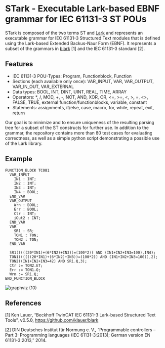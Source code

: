 STark - Executable Lark-based EBNF grammar for IEC 61131-3 ST POUs
=============================================================

STark is composed of the two terms ST and [Lark](https://github.com/lark-parser/lark) and represents an executable grammar for IEC 61131-3 Structured Text modules that is defined using the Lark-based Extended Backus-Naur Form (EBNF). It represents a subset of the grammars in [blark](https://github.com/klauer/blark) [1] and the IEC 61131-3 standard [2].

Features
----------------
* IEC 61131-3 POU-Types: Program, Functionblock, Function
* Sections (each available only once): VAR_INPUT, VAR, VAR_OUTPUT, VAR_IN_OUT, VAR_EXTERNAL
* Data types: BOOL, INT, DINT, UINT, REAL, TIME, ARRAY
* Operators: *, /, MOD, +, -, NOT, AND, XOR, OR, <=, >=, <, >, =, <>, FALSE, TRUE, external function/functionblocks, variable, constant
* Statements: assignments, if/else, case, macro, for, while, repeat, exit, return

Our goal is to minimize and to ensure uniqueness of the resulting parsing tree for a subset of the ST constructs for further use. In addition to the grammar, the repository contains more than 80 test cases for evaluating correctness, as well as a simple python script demonstrating a possible use of the Lark library.

Example
----------------
````
FUNCTION_BLOCK TC081
  VAR_INPUT
    IN1 : INT;
    IN2 : INT;
    IN3 : INT;
    IN4 : BOOL;
  END_VAR
  VAR_OUTPUT
    Wrn : BOOL;
    Err : BOOL;
    Ctr : INT;
    iOut2 : INT;
  END_VAR
  VAR
    SR1 : SR;
    TON1 : TON;
    TON2 : TON;
  END_VAR
  
  SR1(((((20*IN1)+(6*IN2)+IN3))=(100*2)) AND (IN1+IN2+IN3=100),IN4);
  TON1((((((20*IN1)+(6*IN2)+IN3))=(100*2)) AND (IN1+IN2+IN3=100)),2);
  TON2((IN1+IN2+IN3=42) AND SR1.Q,3);
  Ctr := TON2.ET;
  Err := TON1.Q;
  Wrn := SR1.Q;
END_FUNCTION_BLOCK
````
![graphviz (10)](https://user-images.githubusercontent.com/92115516/183749805-0b0b9eb3-458f-46ad-b814-78a0b2d5ef91.svg)

References
----------------
[1] Ken Lauer, “Beckhoff TwinCAT IEC 61131-3 Lark-based Structured Text Tools”, v0.5.0, https://github.com/klauer/blark

[2] DIN Deutsches Institut für Normung e. V., “Programmable controllers – Part 3: Programming languages (IEC 61131-3:2013); German version EN 61131-3:2013,” 2014.

